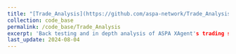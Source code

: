 ```yaml
---
title: "[Trade_Analysis](https://github.com/aspa-network/Trade_Analysis)"
collection: code_base
permalink: /code_base/Trade_Analysis
excerpt: 'Back testing and in depth analysis of ASPA XAgent's trading suggestions. Please contact us at aspa.life1@gmail.com to access the private code.'
last_update: 2024-08-04
---
```


